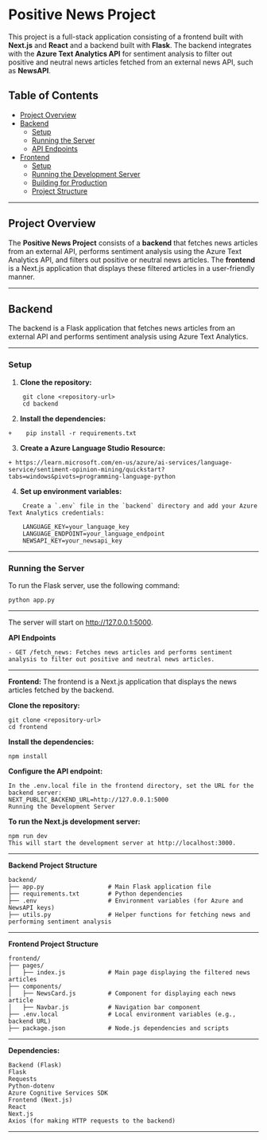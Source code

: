 # Positive News Project

This project is a full-stack application consisting of a frontend built with **Next.js** and **React** and a backend built with **Flask**. The backend integrates with the **Azure Text Analytics API** for sentiment analysis to filter out positive and neutral news articles fetched from an external news API, such as **NewsAPI**.


## Table of Contents

- [Project Overview](#project-overview)
- [Backend](#backend)
  - [Setup](#setup)
  - [Running the Server](#running-the-server)
  - [API Endpoints](#api-endpoints)
- [Frontend](#frontend)
  - [Setup](#setup-1)
  - [Running the Development Server](#running-the-development-server)
  - [Building for Production](#building-for-production)
  - [Project Structure](#project-structure)

---

## Project Overview

The **Positive News Project** consists of a **backend** that fetches news articles from an external API, performs sentiment analysis using the Azure Text Analytics API, and filters out positive or neutral news articles. The **frontend** is a Next.js application that displays these filtered articles in a user-friendly manner.

---

## Backend

The backend is a Flask application that fetches news articles from an external API and performs sentiment analysis using Azure Text Analytics.

---

### Setup

1. **Clone the repository:**
```
    git clone <repository-url>
    cd backend
```
2. **Install the dependencies:**
```
+    pip install -r requirements.txt
```
3. **Create a Azure Language Studio Resource:**
```
+ https://learn.microsoft.com/en-us/azure/ai-services/language-service/sentiment-opinion-mining/quickstart?tabs=windows&pivots=programming-language-python
```

4. **Set up environment variables:**
```
    Create a `.env` file in the `backend` directory and add your Azure Text Analytics credentials:

    LANGUAGE_KEY=your_language_key
    LANGUAGE_ENDPOINT=your_language_endpoint
    NEWSAPI_KEY=your_newsapi_key
```
---

### Running the Server

To run the Flask server, use the following command:
```
python app.py
```
---

The server will start on http://127.0.0.1:5000.

**API Endpoints**
```
- GET /fetch_news: Fetches news articles and performs sentiment analysis to filter out positive and neutral news articles.
```
---

**Frontend:**
The frontend is a Next.js application that displays the news articles fetched by the backend.

**Clone the repository:**
```
git clone <repository-url>
cd frontend
```
**Install the dependencies:**
```
npm install
```
**Configure the API endpoint:**
```
In the .env.local file in the frontend directory, set the URL for the backend server:
NEXT_PUBLIC_BACKEND_URL=http://127.0.0.1:5000
Running the Development Server
```
**To run the Next.js development server:**
```
npm run dev
This will start the development server at http://localhost:3000.
```
---

**Backend Project Structure**

```
backend/
├── app.py                  # Main Flask application file
├── requirements.txt        # Python dependencies
├── .env                    # Environment variables (for Azure and NewsAPI keys)
├── utils.py                # Helper functions for fetching news and performing sentiment analysis
```
---

**Frontend Project Structure**
```
frontend/
├── pages/                  
│   ├── index.js            # Main page displaying the filtered news articles
├── components/             
│   ├── NewsCard.js         # Component for displaying each news article
│   ├── Navbar.js           # Navigation bar component
├── .env.local              # Local environment variables (e.g., backend URL)
├── package.json            # Node.js dependencies and scripts
```
---

**Dependencies:**
```
Backend (Flask)
Flask
Requests
Python-dotenv
Azure Cognitive Services SDK
Frontend (Next.js)
React
Next.js
Axios (for making HTTP requests to the backend)
```
---
